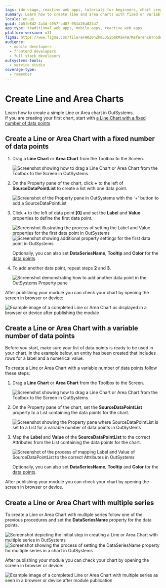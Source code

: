 ```yaml
---
tags: ide usage, reactive web apps, tutorials for beginners, chart creation, data visualization
summary: Learn how to create line and area charts with fixed or variable data points using OutSystems 11 (O11).
locale: en-us
guid: 2b5fe8d2-2a3d-4957-bd07-951d20a824d7
app_type: traditional web apps, mobile apps, reactive web apps
platform-version: o11
figma: https://www.figma.com/file/eFWRZ0nZhm5J5ibmKMak49/Reference?node-id=609:491
audience:
  - mobile developers
  - frontend developers
  - full stack developers
outsystems-tools:
  - service studio
coverage-type:
  - remember
---
```


# Create Line and Area Charts

Learn how to create a simple Line or Area chart in OutSystems.  
If you are creating your first chart, start with [a Line Chart with a fixed number of data points](#create-a-line-or-area-chart-with-a-fixed-number-of-data-points)

## Create a Line or Area Chart with a fixed number of data points

1. Drag a **Line Chart** or **Area Chart** from the Toolbox to the Screen.

    ![Screenshot showing how to drag a Line Chart or Area Chart from the Toolbox to the Screen in OutSystems](images/line-01.png "Adding a Line or Area Chart to the Screen")

1. On the Property pane of the chart, click **+** to the left of **SourceDataPointList** to create a list with one data point.

    ![Screenshot of the Property pane in OutSystems with the '+' button to add a SourceDataPointList](images/line-02.png "Creating a Data Point List")

1. Click **+** to the left of data point **\[0\]** and set the **Label** and **Value** properties to define the first data point.
  
    ![Screenshot illustrating the process of setting the Label and Value properties for the first data point in OutSystems](images/line-03.png "Setting Label and Value for the First Data Point")
    ![Screenshot showing additional property settings for the first data point in OutSystems](images/line-04.png "Defining Properties for the First Data Point")

    Optionally, you can also set **DataSeriesName**, **Tooltip** and **Color** for the [data points](../auto/charts-api.final.md#Structure_DataPoint).

1. To add another data point, repeat steps **2** and **3**.

    ![Screenshot demonstrating how to add another data point in the OutSystems Property pane](images/line-07.png "Adding Another Data Point")

After publishing your module you can check your chart by opening the screen in browser or device:

![Example image of a completed Line or Area Chart as displayed in a browser or device after publishing the module](images/line-result.png "Final Line or Area Chart Result")

## Create a Line or Area Chart with a variable number of data points

Before you start, make sure your list of data points is ready to be used in your chart. In the example below, an entity has been created that includes rows for a label and a numerical value.

To create a Line or Area Chart with a variable number of data points follow these steps:

1. Drag a **Line Chart** or **Area Chart** from the Toolbox to the Screen.

    ![Screenshot showing how to drag a Line Chart or Area Chart from the Toolbox to the Screen in OutSystems](images/line-01.png "Adding a Line or Area Chart to the Screen")

1. On the Property pane of the chart, set the **SourceDataPointList** property to a List containing the data points for the chart.

    ![Screenshot showing the Property pane where SourceDataPointList is set to a List for a variable number of data points in OutSystems](images/line-a02.png "Setting SourceDataPointList for Variable Data Points")

1. Map the **Label** and **Value** of the **SourceDataPointList** to the correct Attributes from the List containing the data points for the chart.

    ![Screenshot of the process of mapping Label and Value of SourceDataPointList to the correct Attributes in OutSystems](images/line-a03.png "Mapping Label and Value for Data Points")

    Optionally, you can also set **DataSeriesName**, **Tooltip** and **Color** for the [data points](../auto/charts-api.final.md#Structure_DataPoint).

After publishing your module you can check your chart by opening the screen in browser or device.

## Create a Line or Area Chart with multiple series

To create a Line or Area Chart with multiple series follow one of the previous procedures and set the **DataSeriesName** property for the data points.

![Screenshot depicting the initial step in creating a Line or Area Chart with multiple series in OutSystems](images/line-ms01.png "Creating a Chart with Multiple Series - Step 1")
![Screenshot showing the process of setting the DataSeriesName property for multiple series in a chart in OutSystems](images/line-ms02.png "Creating a Chart with Multiple Series - Step 2")

After publishing your module you can check your chart by opening the screen in browser or device:

![Example image of a completed Line or Area Chart with multiple series as seen in a browser or device after module publication](images/line-ms-result.png "Final Result of Line or Area Chart with Multiple Series")
